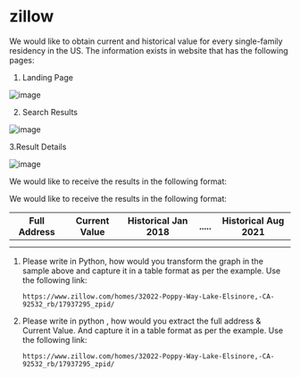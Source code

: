 # zillow

We would like to obtain current and historical value for every single-family residency in the US.
The information exists in website that has the following pages:

1. Landing Page
    
![image](https://user-images.githubusercontent.com/79845054/181193765-10fc3af1-f6cd-4b41-afc1-dbab8ad2850a.png)


2. Search Results

![image](https://user-images.githubusercontent.com/79845054/181193803-5635d246-74e9-468e-af9a-c1206330e309.png)


3.Result Details

![image](https://user-images.githubusercontent.com/79845054/181193832-23bce006-1720-4df6-91ba-3e3222e00abe.png)



We would like to receive the results in the following format:

We would like to receive the results in the following format:


| Full Address      | Current Value |  Historical Jan 2018   | ..... |  Historical Aug 2021   |
| ----------- |---------------|-----|-------|-----|
|             |               |     |       |     |
|             |               |     |       |     |



1. Please write in Python, how would you transform the graph in the sample above and capture it in a table format as per the example. Use the following link:
   
       https://www.zillow.com/homes/32022-Poppy-Way-Lake-Elsinore,-CA-92532_rb/17937295_zpid/

2. Please write in python , how would you extract the full address & Current Value. And capture it in a table format as per the example. Use the following link:
       
       https://www.zillow.com/homes/32022-Poppy-Way-Lake-Elsinore,-CA-92532_rb/17937295_zpid/

 